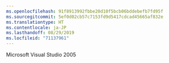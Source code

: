 ```yaml
---
ms.openlocfilehash: 91f8913992fbbe20d10f5bcb06bddebefb7fd95f
ms.sourcegitcommit: 5ef0d02cb57c7153fd9d5417cdcad45665af832e
ms.translationtype: HT
ms.contentlocale: ja-JP
ms.lasthandoff: 08/29/2019
ms.locfileid: "71137961"
---
```

Microsoft Visual Studio 2005